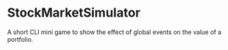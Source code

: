 # StockMarketSimulator
A short CLI mini game to show the effect of global events on the value of a portfolio.
